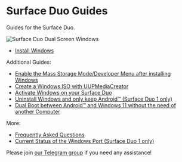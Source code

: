 # Surface Duo Guides
Guides for the Surface Duo.

![Surface Duo Dual Screen Windows](https://user-images.githubusercontent.com/3755345/197420866-d3bb0534-c848-4cc2-a242-04dae48b0f6e.png)

- [Install Windows](https://github.com/WOA-Project/SurfaceDuo-Guides/blob/main/InstallWindows.md)

Additional Guides:

- [Enable the Mass Storage Mode/Developer Menu after installing Windows](https://github.com/WOA-Project/SurfaceDuo-Guides/blob/main/EnableDevMenu.md)
- [Create a Windows ISO with UUPMediaCreator](https://github.com/WOA-Project/SurfaceDuo-Guides/blob/main/CreateWindowsISO.md)
- [Activate Windows on your Surface Duo](https://support.microsoft.com/en-us/windows/activate-windows-c39005d4-95ee-b91e-b399-2820fda32227)
- [Uninstall Windows and only keep Android™ (Surface Duo 1 only)](https://github.com/WOA-Project/SurfaceDuo-Guides/blob/main/Uninstall.md)
- [Dual Boot between Android™ and Windows 11 without the need of another Computer](https://github.com/WOA-Project/SurfaceDuo-Guides/blob/main/DualBoot.md)

More:

- [Frequently Asked Questions](https://github.com/WOA-Project/SurfaceDuo-Guides/blob/main/FAQ.md)
- [Current Status of the Windows Port (Surface Duo 1 only)](https://github.com/WOA-Project/SurfaceDuo-Guides/blob/main/Status.md)

Please join [our Telegram group](https://t.me/duowoa) if you need any assistance!
